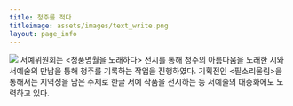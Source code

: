 ```yaml
---
title: 청주를 적다
titleimage: assets/images/text_write.png
layout: page_info
---
```

![](assets/images/project3.jpg)
서예위원회는 \<청풍명월을 노래하다\> 전시를 통해 청주의 아름다움을 노래한 시와 서예술의 만남을 통해 청주를 기록하는 작업을 진행하였다. 기획전인 <필소리울림>을 통해서는 지역성을 담은 주제로 한글 서예 작품을 전시하는 등 서예술의 대중화에도 노력하고 있다.
